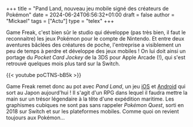 +++
title = "Pand Land, nouveau jeu mobile signé des créateurs de Pokémon"
date = 2024-06-24T06:56:32+01:00
draft = false
author = "Mickael"
tags = ["Actu"]
type = "telex"
+++

Game Freak, c'est bien sûr le studio qui développe (pas très bien, il faut le reconnaitre) les jeux Pokémon pour le compte de Nintendo. Et entre deux aventures bâclées des créatures de poche, l'entreprise a visiblement un peu de temps à perdre et développe des jeux mobiles ! On lui doit ainsi un portage du *Pocket Card Jockey* de la 3DS pour Apple Arcade (!), qui s'est retrouvé quelques mois plus tard sur la Switch.

{{< youtube poCTNS-bB5k >}} 

Game Freak remet donc au pot avec *Pand Land*, un jeu [iOS](https://apps.apple.com/jp/app/パンドランド/id6474245208) et [Android](https://play.google.com/store/apps/details?id=com.pandoland) qui sort au Japon aujourd'hui ! Il s'agit d'un RPG dans lequel il faudra mettre la main sur un trésor légendaire à la tête d'une expédition maritime. Les graphismes cubiques ne sont pas sans rappeler *Pokémon Quest*, sorti en 2018 sur Switch et sur les plateformes mobiles. Comme quoi on revient toujours aux Pokémon…